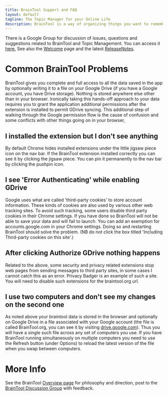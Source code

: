```yaml
---
title: BrainTool Support and FAQ
layout: default
tagline: The Topic Manager for your Online Life
description: BrainTool is a way of organizing things you want to remember and get back to, using notes and nested tags. Its also a better way to control your browser.
---
```


There is a Google Group for discussion of issues, questions and suggestions related to BrainTool and Topic Management. You can access it [here.](https://groups.google.com/u/2/g/braintool-discussion) See also the [Welcome](/support/welcome) page and the latest [ReleaseNotes](/support/releaseNotes).

# Common BrainTool Problems
BrainTool gives you complete and full access to all the data saved in the app by optionally writing it to a file on your Google Drive (if you have a Google account, you have Drive storage). Nothing is stored anywhere else other than in your browser. Ironically taking this hands-off approach to your data requires you to grant the application additional permissions after the extension is installed to permit GDrive syncing. This additional step of walking through the Google permission flow is the cause of confusion and some conflicts with other things going on in your browser,

## I installed the extension but I don't see anything
By default Chrome hides installed extensions under the little jigsaw piece icon on the nav bar. If the BrainTool extension installed correctly you can see it by clicking the jigsaw piece. You can pin it permanently to the nav bar by clicking the pushpin icon.

## I see 'Error Authenticating' while enabling GDrive
Google uses what are called 'third-party cookies' to store account information. These kinds of cookies are also used by various other web tracking sites. To avoid such tracking, some users disable third party cookies in their Chrome settings. If you have done so BrainTool will not be able to save your data and will fail to launch. You can add an exemption for accounts.google.com in your Chrome settings. Doing so and restarting BrainTool should solve the problem. (NB do not click the box titled 'Including Third-party cookies on this site'.)

## After clicking Authorize GDrive nothing happens
Related to the above, some security and privacy related extensions stop web pages from sending messages to third party sites, in some cases I cannot catch this as an error. Privacy Badger is an example of such a site. You will need to disable such extensions for the braintool.org url. 

## I use two computers and don't see my changes on the second one
As noted above your braintool data is stored in the browser and optionally on Google Drive in a file associated with your Google account (the file is called BrainTool.org, you can see it by visiting [drive.google.com](https://drive.google.com)). Thus you will have a single such file across any set of computers you use. If you have BrainTool running simultaneously on multiple computers you need to use the Refresh button (under Options) to reload the latest version of the file when you swap between computers. 


# More Info
See the BrainTool [Overview page](https://braintool.org/overview) for philosophy and direction, post to the [BrainTool Discussion Group](https://groups.google.com/u/2/g/braintool-discussion) with feedback.
